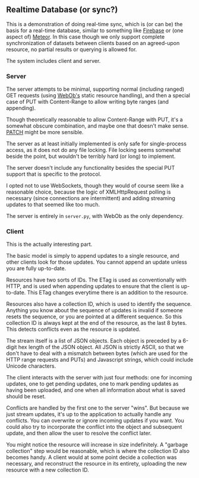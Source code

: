 ## Realtime Database (or sync?)

This is a demonstration of doing real-time sync, which is (or can be) the basis for a real-time database, similar to something like [Firebase](https://www.firebase.com/) or (one aspect of) [Meteor](https://www.meteor.com/).  In this case though we only support complete synchronization of datasets between clients based on an agreed-upon resource, no partial results or querying is allowed for.

The system includes client and server.

### Server

The server attempts to be minimal, supporting normal (including ranged) GET requests (using [WebOb's](http://webob.org/) static resource handling), and then a special case of PUT with Content-Range to allow writing byte ranges (and appending).

Though theoretically reasonable to allow Content-Range with PUT, it's a somewhat obscure combination, and maybe one that doesn't make sense. [PATCH](http://tools.ietf.org/html/rfc5789) might be more sensible.

The server as at least initially implemented is only safe for single-process access, as it does not do any file locking.  File locking seems somewhat beside the point, but wouldn't be terribly hard (or long) to implement.

The server doesn't include any functionality besides the special PUT support that is specific to the protocol.

I opted not to use WebSockets, though they would of course seem like a reasonable choice, because the logic of XMLHttpRequest polling is necessary (since connections are intermittent) and adding streaming updates to that seemed like too much.

The server is entirely in `server.py`, with WebOb as the only dependency.

### Client

This is the actually interesting part.

The basic model is simply to append updates to a single resource, and other clients look for those updates.  You cannot append an update unless you are fully up-to-date.

Resources have two sorts of IDs.  The ETag is used as conventionally with HTTP, and is used when appending updates to ensure that the client is up-to-date.  This ETag changes everytime there is an addition to the resource.

Resources also have a collection ID, which is used to identify the sequence.  Anything you know about the sequence of updates is invalid if someone resets the sequence, or you are pointed at a different sequence.  So this collection ID is always kept at the end of the resource, as the last 8 bytes.  This detects conflicts even as the resource is updated.

The stream itself is a list of JSON objects.  Each object is preceded by a 6-digit hex length of the JSON object.  All JSON is strictly ASCII, so that we don't have to deal with a mismatch between bytes (which are used for the HTTP range requests and PUTs) and Javascript strings, which could include Unicode characters.

The client interacts with the server with just four methods: one for incoming updates, one to get pending updates, one to mark pending updates as having been uploaded, and one when all information about what is saved should be reset.

Conflicts are handled by the first one to the server "wins".  But because we just stream updates, it's up to the application to actually handle any conflicts.  You can overwrite or ignore incoming updates if you want.  You could also try to incorporate the conflict into the object and subsequent update, and then allow the user to resolve the conflict later.

You might notice the resource will increase in size indefinitely.  A "garbage collection" step would be reasonable, which is where the collection ID also becomes handy.  A client would at some point decide a collection was necessary, and reconstruct the resource in its entirety, uploading the new resource with a new collection ID.
